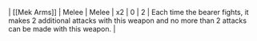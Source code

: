 | [[Mek Arms]] | Melee | Melee | x2  | 0   | 2   | Each time the bearer fights, it makes 2 additional attacks with this weapon and no more than 2 attacks can be made with this weapon. | 